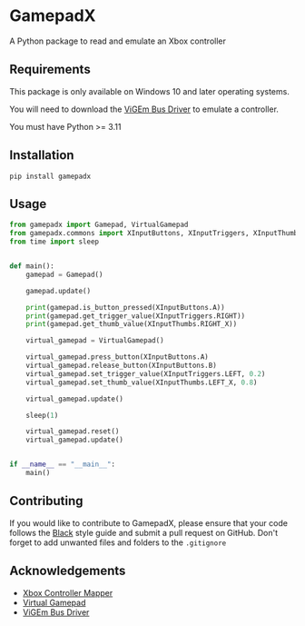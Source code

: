 # GamepadX

A Python package to read and emulate an Xbox controller

## Requirements

This package is only available on Windows 10 and later operating systems.

You will need to download the [ViGEm Bus Driver](https://github.com/ViGEm/ViGEmBus/releases/latest) to emulate a controller.

You must have Python >= 3.11

## Installation

```console
pip install gamepadx
```
## Usage

```python
from gamepadx import Gamepad, VirtualGamepad
from gamepadx.commons import XInputButtons, XInputTriggers, XInputThumbs
from time import sleep


def main():
    gamepad = Gamepad()

    gamepad.update()

    print(gamepad.is_button_pressed(XInputButtons.A))
    print(gamepad.get_trigger_value(XInputTriggers.RIGHT))
    print(gamepad.get_thumb_value(XInputThumbs.RIGHT_X))

    virtual_gamepad = VirtualGamepad()

    virtual_gamepad.press_button(XInputButtons.A)
    virtual_gamepad.release_button(XInputButtons.B)
    virtual_gamepad.set_trigger_value(XInputTriggers.LEFT, 0.2)
    virtual_gamepad.set_thumb_value(XInputThumbs.LEFT_X, 0.8)

    virtual_gamepad.update()

    sleep(1)

    virtual_gamepad.reset()
    virtual_gamepad.update()


if __name__ == "__main__":
    main()
```

## Contributing

If you would like to contribute to GamepadX, please ensure that your code follows the [Black](https://github.com/psf/black) style guide and submit a pull request on GitHub. Don't forget to add unwanted files and folders to the `.gitignore`

## Acknowledgements

- [Xbox Controller Mapper](https://github.com/izdwuut/xbox-mapper-tutorial)
- [Virtual Gamepad](https://github.com/yannbouteiller/vgamepad)
- [ViGEm Bus Driver](https://github.com/ViGEm/ViGEmBus)